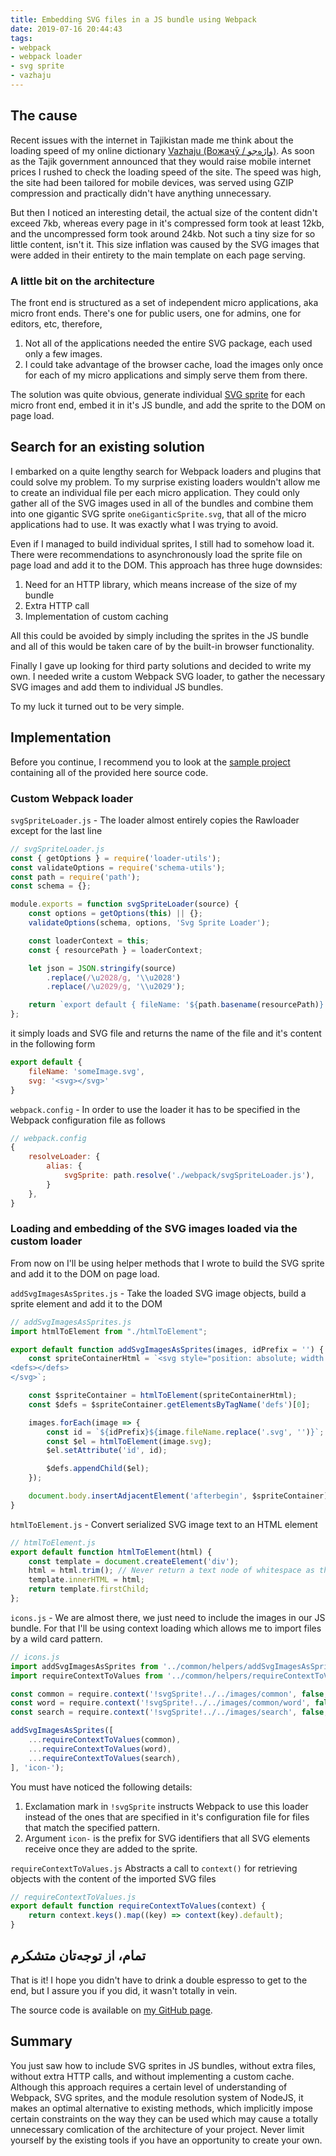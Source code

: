```yaml
---
title: Embedding SVG files in a JS bundle using Webpack
date: 2019-07-16 20:44:43
tags:
- webpack
- webpack loader
- svg sprite
- vazhaju
---
```


## The cause

Recent issues with the internet in Tajikistan made me think about the loading speed of my online dictionary [Vazhaju (Вожаҷӯ / واژه‌جو)][1]. As soon as the Tajik government announced that they would raise mobile internet prices I rushed to check the loading speed of the site. The speed was high, the site had been tailored for mobile devices, was served using GZIP compression and practically didn't have anything unnecessary. 

But then I noticed an interesting detail, the actual size of the content didn't exceed 7kb, whereas every page in it's compressed form took at least 12kb, and the uncompressed form took around 24kb. Not such a tiny size for so little content, isn't it. This size inflation was caused by the SVG images that were added in their entirety to the main template on each page serving.

### A little bit on the architecture
The front end is structured as a set of independent micro applications, aka micro front ends. There's one for public users, one for admins, one for editors, etc, therefore,

1. Not all of the applications needed the entire SVG package, each used only a few images.
2. I could take advantage of the browser cache, load the images only once for each of my micro applications and simply serve them from there.

The solution was quite obvious, generate individual [SVG sprite][2] for each micro front end, embed it in it's JS bundle, and add the sprite to the DOM on page load.

## Search for an existing solution
I embarked on a quite lengthy search for Webpack loaders and plugins that could solve my problem. To my surprise existing loaders wouldn't allow me to create an individual file per each micro application. They could only gather all of the SVG images used in all of the bundles and combine them into one gigantic SVG sprite `oneGiganticSprite.svg`, that all of the micro applications had to use. It was exactly what I was trying to avoid.

Even if I managed to build individual sprites, I still had to somehow load it. There were recommendations to asynchronously load the sprite file on page load and add it to the DOM. This approach has three huge downsides:
1. Need for an HTTP library, which means increase of the size of my bundle
2. Extra HTTP call
3. Implementation of custom caching

All this could be avoided by simply including the sprites in the JS bundle and all of this would be taken care of by the built-in browser functionality.

Finally I gave up looking for third party solutions and decided to write my own. I needed write a custom Webpack SVG loader, to gather the necessary SVG images and add them to individual JS bundles.

To my luck it turned out to be very simple.

## Implementation

Before you continue, I recommend you to look at the [sample project][3] containing all of the provided here source code.

### Custom Webpack loader

`svgSpriteLoader.js` - The loader almost entirely copies the Rawloader except for the last line

```javascript
// svgSpriteLoader.js
const { getOptions } = require('loader-utils');
const validateOptions = require('schema-utils');
const path = require('path');
const schema = {};

module.exports = function svgSpriteLoader(source) {
    const options = getOptions(this) || {};
    validateOptions(schema, options, 'Svg Sprite Loader');

    const loaderContext = this;
    const { resourcePath } = loaderContext;

    let json = JSON.stringify(source)
        .replace(/\u2028/g, '\\u2028')
        .replace(/\u2029/g, '\\u2029');

    return `export default { fileName: '${path.basename(resourcePath)}', svg: ${json} }`;
};
```

<!-- more -->

it simply loads and SVG file and returns the name of the file and it's content in the following form
```javascript
export default {
    fileName: 'someImage.svg',
    svg: '<svg></svg>'
}
```

`webpack.config` - In order to use the loader it has to be specified in the Webpack configuration file as follows
```javascript
// webpack.config
{
    resolveLoader: {
        alias: {
            svgSprite: path.resolve('./webpack/svgSpriteLoader.js'),
        }
    },
}
```

### Loading and embedding of the SVG images loaded via the custom loader

From now on I'll be using helper methods that I wrote to build the SVG sprite and add it to the DOM on page load.

`addSvgImagesAsSprites.js` - Take the loaded SVG image objects, build a sprite element and add it to the DOM

```javascript
// addSvgImagesAsSprites.js
import htmlToElement from "./htmlToElement";

export default function addSvgImagesAsSprites(images, idPrefix = '') {
    const spriteContainerHtml = `<svg style="position: absolute; width: 0; height: 0; overflow: hidden;" version="1.1" xmlns="http://www.w3.org/2000/svg" xmlns:xlink="http://www.w3.org/1999/xlink">
<defs></defs>
</svg>`;

    const $spriteContainer = htmlToElement(spriteContainerHtml);
    const $defs = $spriteContainer.getElementsByTagName('defs')[0];

    images.forEach(image => {
        const id = `${idPrefix}${image.fileName.replace('.svg', '')}`;
        const $el = htmlToElement(image.svg);
        $el.setAttribute('id', id);

        $defs.appendChild($el);
    });

    document.body.insertAdjacentElement('afterbegin', $spriteContainer);
}
```

`htmlToElement.js` - Convert serialized SVG image text to an HTML element
```javascript
// htmlToElement.js
export default function htmlToElement(html) {
    const template = document.createElement('div');
    html = html.trim(); // Never return a text node of whitespace as the result
    template.innerHTML = html;
    return template.firstChild;
};
```

`icons.js` - We are almost there, we just need to include the images in our JS bundle. For that I'll be using context loading which allows me to import files by a wild card pattern.

```javascript
// icons.js
import addSvgImagesAsSprites from '../common/helpers/addSvgImagesAsSprites';
import requireContextToValues from '../common/helpers/requireContextToValues';

const common = require.context('!svgSprite!../../images/common', false, /\.svg$/);
const word = require.context('!svgSprite!../../images/common/word', false, /\.svg$/);
const search = require.context('!svgSprite!../../images/search', false, /\.svg$/);

addSvgImagesAsSprites([
    ...requireContextToValues(common),
    ...requireContextToValues(word),
    ...requireContextToValues(search),
], 'icon-');
```

You must have noticed the following details:
1. Exclamation mark in `!svgSprite` instructs Webpack to use this loader instead of the ones that are specified in it's configuration file for files that match the specified pattern.
2. Argument `icon-` is the prefix for SVG identifiers that all SVG elements receive once they are added to the sprite.

`requireContextToValues.js` Abstracts a call to `context()` for retrieving objects with the content of the imported SVG files
```javascript
// requireContextToValues.js
export default function requireContextToValues(context) {
    return context.keys().map((key) => context(key).default);
}
```

## تمام، از توجه‌تان متشکرم
That is it! I hope you didn't have to drink a double espresso to get to the end, but I assure you if you did, it wasn't totally in vein. 

The source code is available on [my GitHub page][3].

## Summary
You just saw how to include SVG sprites in JS bundles, without extra files, without extra HTTP calls, and without implementing a custom cache. Although this approach requires a certain level of understanding of Webpack, SVG sprites, and the module resolution system of NodeJS, it makes an optimal alternative to existing methods, which implicitly impose certain constraints on the way they can be used which may cause a totally unnecessary comlication of the architecture of your project. Never limit yourself by the existing tools if you have an opportunity to create your own.

[1]: https://vazhaju.com
[2]: https://css-tricks.com/css-sprites/#article-header-id-0
[3]: https://github.com/maqduni/maqduni.github.io/projects/embedding-svg-files-in-a-webpack-js-bundle
